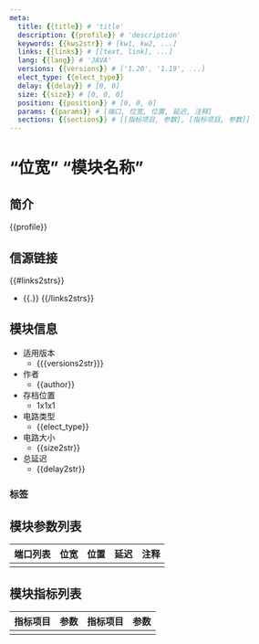 ```yaml
---
meta:
  title: {{title}} # 'title'
  description: {{profile}} # 'description'
  keywords: {{kws2str}} # [kw1, kw2, ...]
  links: {{links}} # [[text, link], ...] 
  lang: {{lang}} # 'JAVA'
  versions: {{versions}} # ['1.20', '1.19', ...]
  elect_type: {{elect_type}}
  delay: {{delay}} # [0, 0]
  size: {{size}} # [0, 0, 0]
  position: {{position}} # [0, 0, 0]
  params: {{params}} # [端口, 位宽, 位置, 延迟, 注释]
  sections: {{sections}} # [[指标项目, 参数], [指标项目, 参数]]
---
```


# “位宽” “模块名称”

## 简介

{{profile}}

## 信源链接

{{#links2strs}}
- {{.}}
{{/links2strs}}

## 模块信息

- 适用版本
    - {{{versions2str}}}
- 作者
    - {{author}}
- 存档位置
    - 1x1x1
- 电路类型
    - {{elect_type}}
- 电路大小
    - {{size2str}}
- 总延迟
    - {{delay2str}}

### 标签

## 模块参数列表

| 端口列表 | 位宽 | 位置 | 延迟 | 注释 |
|------|----|----|----|----|
|      |    |    |    |    |

## 模块指标列表

| 指标项目 | 参数 | 指标项目 | 参数 |
|------|----|------|----|
|      |    |      |    |

